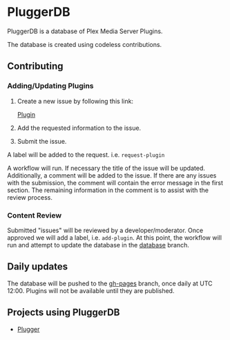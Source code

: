 # PluggerDB

PluggerDB is a database of Plex Media Server Plugins.

The database is created using codeless contributions.

## Contributing

### Adding/Updating Plugins

1. Create a new issue by following this link:

    [Plugin](https://github.com/LizardByte/PluggerDB/issues/new?assignees=&labels=request-plugin&template=plugin.yml&title=%5BPLUGIN%5D%3A+)

2. Add the requested information to the issue.
3. Submit the issue.

A label will be added to the request. i.e. `request-plugin`

A workflow will run. If necessary the title of the issue will be updated. Additionally, a comment will be added to the
issue. If there are any issues with the submission, the comment will contain the error message in the first section.
The remaining information in the comment is to assist with the review process.

### Content Review

Submitted "issues" will be reviewed by a developer/moderator. Once approved we will add a label, i.e. `add-plugin`.
At this point, the workflow will run and attempt to update the database in the
[database](https://github.com/LizardByte/PluggerDB/tree/database) branch.

## Daily updates

The database will be pushed to the [gh-pages](https://github.com/LizardByte/PluggerDB/tree/gh-pages) branch, once daily
at UTC 12:00. Plugins will not be available until they are published.

## Projects using PluggerDB

- [Plugger](https://github.com/LizardByte/Plugger)
